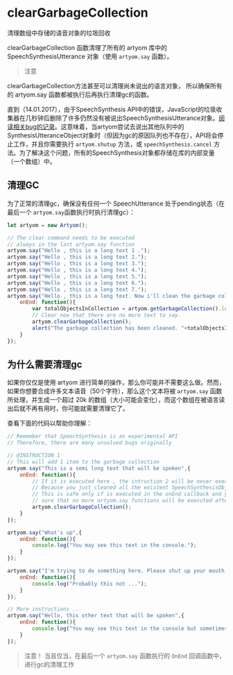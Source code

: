 # clearGarbageCollection

清理数组中存储的语音对象的垃圾回收

clearGarbageCollection 函数清理了所有的 artyom 库中的 SpeechSynthesisUtterance 对象（使用 `artyom.say` 函数）。

> 注意

clearGarbageCollection方法甚至可以清理尚未说出的语言对象， 所以确保所有的 artyom.say 函数都被执行后再执行清理gc的函数。

直到（14.01.2017），由于SpeechSynthesis API中的错误，JavaScript的垃圾收集器在几秒钟后删除了许多仍然没有被说出SpeechSynthesisUtterance对象。[阅读相关bug的记录](https://bugs.chromium.org/p/chromium/issues/detail?id=509488)。这意味着，当artyom尝试去说出其他队列中的SynthesisUtteranceObject对象时（但因为gc的原因队列也不存在），API将会停止工作，并且你需要执行 `artyom.shutup` 方法，或 `speechSynthesis.cancel` 方法。为了解决这个问题，所有的SpeechSynthesis对象都存储在库的内部变量（一个数组）中。

## 清理GC

为了正常的清理gc，确保没有任何一个 SpeechUtterance 处于pending状态（在最后一个 `artyom.say`函数执行时执行清理gc）：

```javascript
let artyom = new Artyom();

// The clear command needs to be executed 
// always in the last artyom.say function
artyom.say("Hello , this is a long text 1 .");
artyom.say("Hello , this is a long text 2.");
artyom.say("Hello , this is a long text 3.");
artyom.say("Hello , this is a long text 4.");
artyom.say("Hello , this is a long text 5.");
artyom.say("Hello , this is a long text 6.");
artyom.say("Hello , this is a long text 7.");
artyom.say("Hello , this is a long text. Now i'll clean the garbage collection.",{
    onEnd: function(){
        var totalObjectsInCollection = artyom.getGarbageCollection().length;
        // Clear now that there are no more text to say.
        artyom.clearGarbageCollection();
        alert("The garbage collection has been cleaned. "+totalObjectsInCollection+" Items found. Now there are " + artyom.getGarbageCollection().length);
    }
});
```

## 为什么需要清理gc

如果你仅仅是使用 artyom 进行简单的操作，那么你可能并不需要这么做。然而，如果你想要合成许多文本语音（50个字符），那么这个文本将被 `artyom.say` 函数所处理，并生成一个超过 20k 的数组（大小可能会变化），而这个数组在被语言读出后就不再有用时，你可能就需要清理它了。

查看下面的代码以帮助你理解：

```javascript
// Remember that SpeechSynthesis is an experimental API
// Therefore, there are many unsolved bugs originally

// @INSTRUCTION 1
// This will add 1 item to the garbage collection
artyom.say("This is a semi long text that will be spoken",{
    onEnd: function(){
        // If it is executed here , the intruction 2 will be never executed
        // Because you just cleaned all the existent SpeechSynthesisObjects
        // This is safe only if is executed in the onEnd callback and you're
        // sure that no more artyom.say functions will be executed after this instruction
        artyom.clearGarbageCollection();
    }
});

artyom.say("What's up",{
    onEnd: function(){
        console.log("You may see this text in the console.");
    }
});

artyom.say("I'm trying to do something here. Please shut up your mouth.",{
    onEnd: function(){
        console.log("Probably this not ...");
    }
});

// More instructions ...
artyom.say("Hello, this other text that will be spoken",{
    onEnd: function(){
        console.log("You may see this text in the console but sometimes don't");
    }
});
```

> 注意！
> 当且仅当，在最后一个 `artyom.say` 函数执行的 `OnEnd` 回调函数中，进行gc的清理工作
